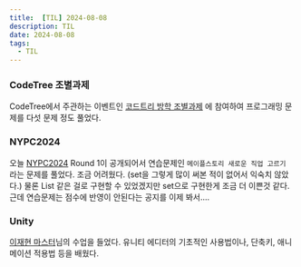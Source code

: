 ```yaml
---
title:  [TIL] 2024-08-08
description: TIL
date: 2024-08-08
tags:
  - TIL
---
```


### CodeTree 조별과제

CodeTree에서 주관하는 이벤트인 [코드트리 방학 조별과제](https://www.codetree.ai/forum/no-free-lunch/report) 에 참여하여 프로그래밍 문제를 다섯 문제 정도 풀었다.

### NYPC2024

오늘 [NYPC2024](https://www.nypc.co.kr/member/contestMain.do) Round 1이 공개되어서 연습문제인 `메이플스토리 새로운 직업 고르기` 라는 문제를 풀었다.
조금 어려웠다. (set을 그렇게 많이 써본 적이 없어서 익숙치 않았다.) 
물론 List 같은 걸로 구현할 수 있었겠지만 set으로 구현한게 조금 더 이쁜것 같다.
근데 연습문제는 점수에 반영이 안된다는 공지를 이제 봐서....

### Unity 

[이재현 마스터](https://unity3dstudy.com/about/)님의 수업을 들었다.
유니티 에디터의 기초적인 사용법이나, 단축키, 애니메이션 적용법 등을 배웠다.



